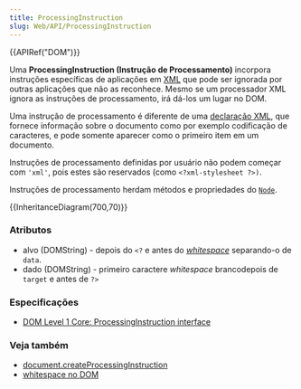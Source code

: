 ```yaml
---
title: ProcessingInstruction
slug: Web/API/ProcessingInstruction
---
```

{{APIRef("DOM")}}

Uma **ProcessingInstruction (Instrução de Processamento)** incorpora instruções específicas de aplicações em [XML](/pt-BR/docs/XML_introduction) que pode ser ignorada por outras aplicações que não as reconhece. Mesmo se um processador XML ignora as instruções de processamento, irá dá-los um lugar no DOM.

Uma instrução de processamento é diferente de uma [declaração XML](/pt-BR/docs/XML/XML_Declaration), que fornece informação sobre o documento como por exemplo codificação de caracteres, e pode somente aparecer como o primeiro item em um documento.

Instruções de processamento definidas por usuário não podem começar com `'xml'`, pois estes são reservados (como `<?xml-stylesheet ?>)`.

Instruções de processamento herdam métodos e propriedades do [`Node`](/pt-BR/docs/Web/API/Node).

{{InheritanceDiagram(700,70)}}

### Atributos

- alvo (DOMString) - depois do `<?` e antes do _[whitespace](/pt-BR/docs/Web/API/Document_Object_Model/Whitespace_in_the_DOM)_ separando-o de `data`.
- dado (DOMString) - primeiro caractere _whitespace_ brancodepois de `target` e antes de `?>`

### Especificações

- [DOM Level 1 Core: ProcessingInstruction interface](http://www.w3.org/TR/REC-DOM-Level-1/level-one-core.html#ID-1004215813)

### Veja também

- [document.createProcessingInstruction](/en/DOM/document.createProcessingInstruction)
- [whitespace no DOM](/pt-BR/docs/Web/API/Document_Object_Model/Whitespace_in_the_DOM)
